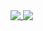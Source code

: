 <a href="https://github.com/anuraghazra/github-readme-stats">
  <img align="top" src="https://github-readme-stats.vercel.app/api?username=fucchi-senpai&count_private=true&show_icons=true&include_all_commits=true&theme=default" />
</a>

<a href="https://github.com/anuraghazra/convoychat">
  <img align="top" src="https://github-readme-stats.vercel.app/api/top-langs/?username=fucchi-senpai&layout=compact&theme=default" />
</a>
